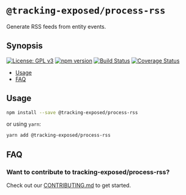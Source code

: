 # `@tracking-exposed/process-rss`

Generate RSS feeds from entity events.

## Synopsis

[![License: GPL v3](https://img.shields.io/badge/License-GPL%20v3-blue.svg)](https://www.gnu.org/licenses/gpl-3.0) [![npm version](https://img.shields.io/npm/v/@tracking-exposed/process-rss.svg?style=flat)](https://www.npmjs.com/package/@tracking-exposed/process-rss) [![Build Status](https://travis-ci.org/tracking-exposed/tracking-exposed.svg?branch=master)](https://travis-ci.org/tracking-exposed/tracking-exposed) [![Coverage Status](https://coveralls.io/repos/github/tracking-exposed/tracking-exposed/badge.svg)](https://coveralls.io/github/tracking-exposed/tracking-exposed)

- [Usage](#usage)
- [FAQ](#faq)

## Usage

```sh
npm install --save @tracking-exposed/process-rss
```

or using `yarn`:

```sh
yarn add @tracking-exposed/process-rss
```

## FAQ

### Want to contribute to tracking-exposed/process-rss?

Check out our [CONTRIBUTING.md](../../CONTRIBUTING.md) to get started.
